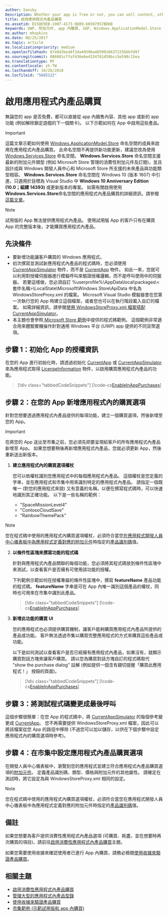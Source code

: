 ```yaml
---
author: Xansky
Description: Whether your app is free or not, you can sell content, other apps, or new app functionality (such as unlocking the next level of a game) from right within the app. Here we show you how to enable these products in your app.
title: 啟用應用程式內產品購買
ms.assetid: D158E9EB-1907-4173-9889-66507957BD6B
keywords: UWP, 附加元件, app 內購買, IAP, Windows.ApplicationModel.Store
ms.author: mhopkins
ms.date: 08/25/2017
ms.topic: article
ms.localizationpriority: medium
ms.openlocfilehash: 87e0d2bed4f2da49596a4859916637225bbbfd97
ms.sourcegitcommit: 086001cffaf436e6e4324761d59bcc5e598c15ea
ms.translationtype: MT
ms.contentlocale: zh-TW
ms.lasthandoff: 10/26/2018
ms.locfileid: "5685122"
---
```

# <a name="enable-in-app-product-purchases"></a>啟用應用程式內產品購買

無論您的 app 是否免費，都可以直接從 app 內銷售內容、其他 app 或新的 app 功能 (例如解除鎖定遊戲的下一個關卡)。 以下示範如何在 App 中啟用這些產品。

> [!IMPORTANT]
> 這篇文章示範如何使用 [Windows.ApplicationModel.Store](https://msdn.microsoft.com/library/windows/apps/windows.applicationmodel.store.aspx) 命名空間的成員來啟用在應用程式內產品購買。 此命名空間不再提供新功能更新，建議您改為使用 [Windows.Services.Store](https://msdn.microsoft.com/library/windows/apps/windows.services.store.aspx) 命名空間。 **Windows.Services.Store** 命名空間支援最新的附加元件類型 (例如 Microsoft Store 管理的消費性附加元件及訂閱)，並且設計成與 Windows 開發人員中心和 Microsoft Store 所支援的未來產品與功能類型相容。 **Windows.Services.Store** 命名空間在 Windows 10 (版本 1607) 中引進，只適用於目標為 Visual Studio 中 **Windows 10 Anniversary Edition (10.0；組建 14393)** 或更新版本的專案。 如需有關啟用使用**Windows.Services.Store**命名空間的應用程式內產品購買的詳細資訊，請參閱[這篇文章](enable-in-app-purchases-of-apps-and-add-ons.md)。

> [!NOTE]
> 試用版的 App 無法提供應用程式內產品。 使用試用版 App 的客戶只有在購買 App 的完整版本後，才能購買應用程式內產品。

## <a name="prerequisites"></a>先決條件

-   要新增功能讓客戶購買的 Windows 應用程式。
-   初次撰寫並測試新應用程式內產品的程式碼時，您必須使用 [CurrentAppSimulator](https://msdn.microsoft.com/library/windows/apps/hh779766) 物件，而不是 [CurrentApp](https://msdn.microsoft.com/library/windows/apps/hh779765) 物件。 如此一來，您就可以利用對授權伺服器進行模擬呼叫來驗證授權邏輯，而不是呼叫使用中的伺服器。 若要這樣做，您必須自訂 %userprofile%\\AppData\\local\\packages\\&lt;套件名稱&gt;\\LocalState\\Microsoft\\Windows Store\\ApiData 中名為 WindowsStoreProxy.xml 的檔案。 Microsoft Visual Studio 模擬器會在您第一次執行您的 App 時建立這個檔案，或者您也可以在執行階段載入自訂的檔案。 如需詳細資訊，請參閱[使用 WindowsStoreProxy.xml 檔案搭配 CurrentAppSimulator](in-app-purchases-and-trials-using-the-windows-applicationmodel-store-namespace.md#proxy)。
-   本主題也會參照[ Microsoft Store 範例](https://github.com/Microsoft/Windows-universal-samples/tree/win10-1507/Samples/Store)中提供的程式碼範例。 這個範例非常適合用來體驗實機操作針對通用 Windows 平台 (UWP) app 提供的不同貨幣選項。

## <a name="step-1-initialize-the-license-info-for-your-app"></a>步驟 1：初始化 App 的授權資訊

在您的 App 進行初始化時，請透過初始化 [CurrentApp](https://msdn.microsoft.com/library/windows/apps/hh779765) 或 [CurrentAppSimulator](https://msdn.microsoft.com/library/windows/apps/hh779766) 來為應用程式取得 [LicenseInformation](https://msdn.microsoft.com/library/windows/apps/br225157) 物件，以啟用購買應用程式內產品的功能。

> [!div class="tabbedCodeSnippets"]
[!code-cs[EnableInAppPurchases](./code/InAppPurchasesAndLicenses/cs/EnableInAppPurchases.cs#InitializeLicenseTest)]

## <a name="step-2-add-the-in-app-offers-to-your-app"></a>步驟 2：在您的 App 新增應用程式內的購買選項

針對您想要透過應用程式內產品提供的每項功能，建立一個購買選項，然後新增至您的 App。

> [!IMPORTANT]
> 在將您的 App 送出至市集之前，您必須先把要呈現給客戶的所有應用程式內產品新增至 App。 如果您想要稍後再新增應用程式內產品，您就必須更新 App，然後重新送出新版本。

1.  **建立應用程式內的購買選項權杖**

    您可以依權杖識別您應用程式中的每個應用程式內產品。 這個權杖是您定義的字串，並在應用程式和市集中用來識別特定的應用程式內產品。 請指定一個既唯一 (對您的應用程式來說) 又有意義的名稱，以便在撰寫程式碼時，可以快速地識別其正確功能。 以下是一些名稱的範例：

    * "SpaceMissionLevel4"
    * "ContosoCloudSave"
    * "RainbowThemePack"

  > [!NOTE]
  > 您在程式碼中使用的應用程式內購買選項權杖，必須符合當您[在應用程式開發人員中心儀表板中為應用程式定義對應的附加元件](../publish/add-on-submissions.md)時指定的[產品識別碼](../publish/set-your-add-on-product-id.md#product-id)值。

2.  **以條件性區塊來撰寫功能的程式碼**

    針對與應用程式內產品關聯的每個功能，您必須將其程式碼放到條件性區塊中來測試，以查看客戶是否擁有可使用該功能的授權。

    下列範例示範如何在授權專屬的條件性區塊中，撰寫 **featureName** 產品功能的程式碼。 **featureName** 字串是可在 App 內唯一識別這個產品的權杖，同時也可用來在市集中識別此產品。

    > [!div class="tabbedCodeSnippets"]
    [!code-cs[EnableInAppPurchases](./code/InAppPurchasesAndLicenses/cs/EnableInAppPurchases.cs#CodeFeature)]

3.  **新增此功能的購買 UI**

    您的應用程式也必須提供購買機制，讓客戶能夠購買應用程式內產品所提供的產品或功能。 客戶無法透過市集以購買完整應用程式的方式來購買這些產品或功能。

    以下是如何測試以查看客戶是否已經擁有應用程式內產品，如果沒有，就顯示購買對話方塊來讓客戶購買。 請以您為購買對話方塊自訂的程式碼取代 "show the purchase dialog" 註解 (例如提供一個含有親切提醒「購買此應用程式！」 按鈕的頁面)。

    > [!div class="tabbedCodeSnippets"]
    [!code-cs[EnableInAppPurchases](./code/InAppPurchasesAndLicenses/cs/EnableInAppPurchases.cs#BuyFeature)]

## <a name="step-3-change-the-test-code-to-the-final-calls"></a>步驟 3：將測試程式碼變更成最後呼叫

這個步驟很簡單：在您 App 的程式碼中，將 [CurrentAppSimulator](https://msdn.microsoft.com/library/windows/apps/hh779766) 的每個參考變更成 [CurrentApp](https://msdn.microsoft.com/library/windows/apps/hh779765)。 您不再需要提供 WindowsStoreProxy.xml 檔案，因此可以將該檔案從您 App 的路徑中移除 (不過您可以加以儲存，以供在下個步驟中設定應用程式內的購買選項時參考)。

## <a name="step-4-configure-the-in-app-product-offer-in-the-store"></a>步驟 4：在市集中設定應用程式內產品購買選項

在開發人員中心儀表板中，瀏覽到您的應用程式並建立符合應用程式內產品購買選項的[附加元件](../publish/add-on-submissions.md)。 定義產品識別碼、類型、價格與附加元件的其他屬性。 請確定在測試時，將它設定為與 WindowsStoreProxy.xml 相同的設定。

  > [!NOTE]
  > 您在程式碼中使用的應用程式內購買選項權杖，必須符合當您在應用程式開發人員中心儀表板中為應用程式定義對應的附加元件時指定的[產品識別碼](../publish/set-your-add-on-product-id.md#product-id)值。

## <a name="remarks"></a>備註

如果您想要為客戶提供消費性應用程式內產品選項 (可購買、耗盡，並在想要時再次購買的項目)，請前往[啟用消費性應用程式內產品購買](enable-consumable-in-app-product-purchases.md)主題。

如果您需要使用收據來確認使用者已進行 App 內購買，請務必檢閱[使用收據來驗證產品購買](use-receipts-to-verify-product-purchases.md)。

## <a name="related-topics"></a>相關主題


* [啟用消費性應用程式內產品購買](enable-consumable-in-app-product-purchases.md)
* [管理大型的應用程式內產品型錄](manage-a-large-catalog-of-in-app-products.md)
* [使用收據來驗證產品購買](use-receipts-to-verify-product-purchases.md)
* [市集範例 (示範試用版和 app 內購買)](https://github.com/Microsoft/Windows-universal-samples/tree/win10-1507/Samples/Store)
